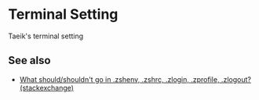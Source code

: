 # Terminal Setting

Taeik's terminal setting

## See also

- [What should/shouldn't go in .zshenv, .zshrc, .zlogin, .zprofile, .zlogout? (stackexchange)](https://unix.stackexchange.com/questions/71253/what-should-shouldnt-go-in-zshenv-zshrc-zlogin-zprofile-zlogout)
